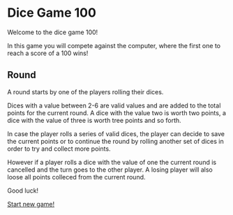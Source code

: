 # Dice Game 100

Welcome to the dice game 100!

In this game you will compete against the computer, where the first one to reach a score of a 100 wins!

## Round

A round starts by one of the players rolling their dices.

Dices with a value between 2-6 are valid values and are added to the total points for the current round.
A dice with the value two is worth two points, a dice with the value of three is worth tree points and so forth.

In case the player rolls a series of valid dices, the player can decide to save the current points or to continue the round by rolling another set
of dices in order to try and collect more points.

However if a player rolls a dice with the value of one the current round is cancelled and the turn goes to the other player. A losing player will also loose all points colleced from the current round.

Good luck!

[Start new game!](dice1/init)
